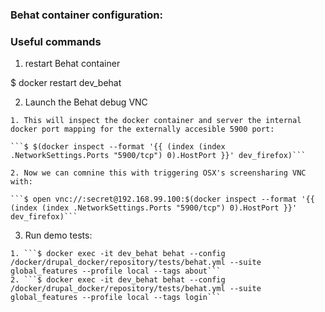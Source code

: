 ### Behat container configuration:



### Useful commands
  1. restart Behat container

   $ docker restart dev_behat

  2. Launch the Behat debug VNC

    1. This will inspect the docker container and server the internal docker port mapping for the externally accesible 5900 port:

    ```$ $(docker inspect --format '{{ (index (index .NetworkSettings.Ports "5900/tcp") 0).HostPort }}' dev_firefox)```

    2. Now we can comnine this with triggering OSX's screensharing VNC with:

    ```$ open vnc://:secret@192.168.99.100:$(docker inspect --format '{{ (index (index .NetworkSettings.Ports "5900/tcp") 0).HostPort }}' dev_firefox)```

  3. Run demo tests:

    1. ```$ docker exec -it dev_behat behat --config /docker/drupal_docker/repository/tests/behat.yml --suite global_features --profile local --tags about```
    2. ```$ docker exec -it dev_behat behat --config /docker/drupal_docker/repository/tests/behat.yml --suite global_features --profile local --tags login```


